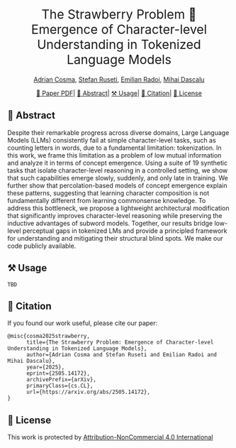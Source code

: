 <h1 align="center"><span style="font-weight:normal">The Strawberry Problem 🍓 <br> Emergence of Character-level Understanding in Tokenized Language Models</h1>

<div align="center">

[Adrian Cosma](https://scholar.google.com/citations?user=cdYk_RUAAAAJ&hl=en), [Stefan Ruseti](https://scholar.google.com/citations?user=aEyJTykAAAAJ&hl=en), [Emilian Radoi](https://scholar.google.com/citations?user=yjtWIf8AAAAJ&hl=en), [Mihai Dascalu](https://scholar.google.ro/citations?user=3L9yY8UAAAAJ&hl=en)
</div>

<div align="center">
  
[📜 Paper PDF](https://arxiv.org/abs/2505.14172)|
[📘 Abstract](#intro)|
[⚒️ Usage](#usage)|
[📖 Citation](#citation)|
[📝 License](#license)
</div>

## <a name="intro"></a> 📘 Abstract
Despite their remarkable progress across diverse domains, Large Language Models (LLMs) consistently fail at simple character-level tasks, such as counting letters in words, due to a fundamental limitation: tokenization. In this work, we frame this limitation as a problem of low mutual information and analyze it in terms of concept emergence. Using a suite of 19 synthetic tasks that isolate character-level reasoning in a controlled setting, we show that such capabilities emerge slowly, suddenly, and only late in training. We further show that percolation-based models of concept emergence explain these patterns, suggesting that learning character composition is not fundamentally different from learning commonsense knowledge. To address this bottleneck, we propose a lightweight architectural modification that significantly improves character-level reasoning while preserving the inductive advantages of subword models. Together, our results bridge low-level perceptual gaps in tokenized LMs and provide a principled framework for understanding and mitigating their structural blind spots. We make our code publicly available.

## <a name="usage"></a> ⚒️ Usage
```
TBD
```

## <a name="citation"></a> 📖 Citation
If you found our work useful, please cite our paper:

```
@misc{cosma2025strawberry,
      title={The Strawberry Problem: Emergence of Character-level Understanding in Tokenized Language Models}, 
      author={Adrian Cosma and Stefan Ruseti and Emilian Radoi and Mihai Dascalu},
      year={2025},
      eprint={2505.14172},
      archivePrefix={arXiv},
      primaryClass={cs.CL},
      url={https://arxiv.org/abs/2505.14172}, 
}
```

## <a name="license"></a> 📝 License

This work is protected by [Attribution-NonCommercial 4.0 International](LICENSE)
